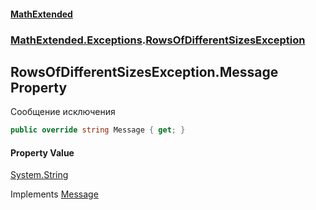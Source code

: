 #### [MathExtended](index.md 'index')
### [MathExtended.Exceptions](MathExtended_Exceptions.md 'MathExtended.Exceptions').[RowsOfDifferentSizesException](MathExtended_Exceptions_RowsOfDifferentSizesException.md 'MathExtended.Exceptions.RowsOfDifferentSizesException')
## RowsOfDifferentSizesException.Message Property
Сообщение исключения  
```csharp
public override string Message { get; }
```
#### Property Value
[System.String](https://docs.microsoft.com/en-us/dotnet/api/System.String 'System.String')

Implements [Message](https://docs.microsoft.com/en-us/dotnet/api/System.Runtime.InteropServices._Exception.Message 'System.Runtime.InteropServices._Exception.Message')  
